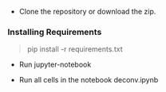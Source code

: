 
 - Clone the repository or download the zip.

### Installing Requirements

 > pip install -r requirements.txt

 - Run jupyter-notebook

 - Run all cells in the notebook deconv.ipynb
